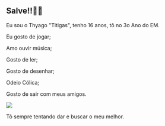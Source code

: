 ## Salve!!🤡🦦

 Eu sou o Thyago "Titigas", tenho 16 anos, tô no 3o Ano do EM.
 
 Eu gosto de jogar;

 Amo ouvir música;

 Gosto de ler;

 Gosto de desenhar;

 Odeio Cólica;

 Gosto de sair com meus amigos.

 ![](https://media.tenor.com/r5njqeos9y4AAAAC/monkey-singe.gif)

  Tô sempre tentando dar e buscar o meu melhor.
 

 
 
 
